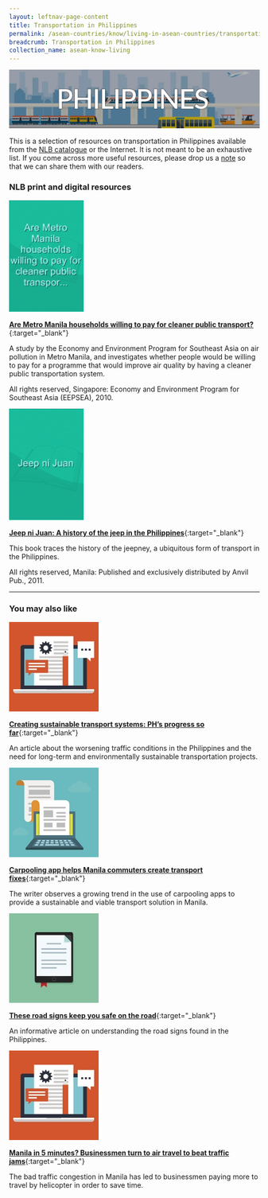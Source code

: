 ```yaml
---
layout: leftnav-page-content
title: Transportation in Philippines
permalink: /asean-countries/know/living-in-asean-countries/transportation-in-philippines/
breadcrumb: Transportation in Philippines
collection_name: asean-know-living
---
```


<img src="/images/asean-living/Transportation-Philippines.jpg" alt="Transportation Philippines banner" style="width:800px;" />

 This is a selection of resources on transportation in Philippines available from the [NLB catalogue](http://catalogue.nlb.gov.sg/) or the Internet.  It is not meant to be an exhaustive list. If you come across more useful resources, please drop us a [note](http://www.eyeonasia.sg/contact/) so that we can share them with our readers.

### **NLB print and digital resources**

<img src="/images/book-covers/Are-Metro-Manila-households-willing-to-pay-for-cleaner-public-transport.png" style="width:150px;" />

[**Are Metro Manila households willing to pay for cleaner public transport?**](http://eservice.nlb.gov.sg/item_holding.aspx?bid=14206186){:target="_blank"}

A study by the Economy and Environment Program for Southeast Asia on air pollution in Metro Manila, and investigates whether people would be willing to pay for a programme that would improve air quality by having a cleaner public transportation system.

All rights reserved, Singapore: Economy and Environment Program for Southeast Asia (EEPSEA), 2010.

<img src="/images/book-covers/Jeep-ni-Juan-A-history-of-the-jeep-in-the-Philippines.png" style="width:150px;" />

[**Jeep ni Juan: A history of the jeep in the Philippines**](http://eservice.nlb.gov.sg/item_holding.aspx?bid=14086756){:target="_blank"}

This book traces the history of the jeepney, a ubiquitous form of transport in the Philippines.

All rights reserved, Manila: Published and exclusively distributed by Anvil Pub., 2011.

---

### **You may also like**

<img src="/images/resources/Article 4.jpg" style="width:180px;" />

[**Creating sustainable transport systems: PH’s progress so far**](https://www.rappler.com/science-nature/environment/127075-philippines-sustainable-transportation-strategy){:target="_blank"}

An article about the worsening traffic conditions in the Philippines and the need for long-term and environmentally sustainable transportation projects.

<img src="/images/resources/Article 1.jpg" style="width:180px;" />

[**Carpooling app helps Manila commuters create transport fixes**](https://www.rappler.com/business/industries/215-tech-biz/142853-carpooling-wunder-metro-manila-transportation){:target="_blank"}

The writer observes a growing trend in the use of carpooling apps to provide a sustainable and viable transport solution in Manila.

<img src="/images/resources/Article 2.jpg" style="width:180px;" />

[**These road signs keep you safe on the road**](https://www.rappler/com/move-ph/issues/road-safety/166081-philippines-road-signs-road-safety){:target="_blank"}

An informative article on understanding the road signs found in the Philippines.

<img src="/images/resources/Article 4.jpg" style="width:180px;" />

[**Manila in 5 minutes? Businessmen turn to air travel to beat traffic jams**](https://www.rappler.com/business/features/127968-asian-aerospace-air-transport-traffic-manila){:target="_blank"}

The bad traffic congestion in Manila has led to businessmen paying more to travel by helicopter in order to save time.